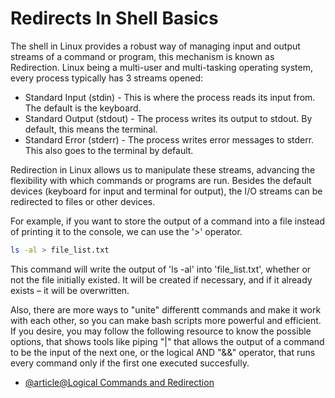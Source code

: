 # Redirects In Shell Basics

The shell in Linux provides a robust way of managing input and output streams of a command or program, this mechanism is known as Redirection. Linux being a multi-user and multi-tasking operating system, every process typically has 3 streams opened:

- Standard Input (stdin) - This is where the process reads its input from. The default is the keyboard.
- Standard Output (stdout) - The process writes its output to stdout. By default, this means the terminal.
- Standard Error (stderr) - The process writes error messages to stderr. This also goes to the terminal by default.

Redirection in Linux allows us to manipulate these streams, advancing the flexibility with which commands or programs are run. Besides the default devices (keyboard for input and terminal for output), the I/O streams can be redirected to files or other devices.

For example, if you want to store the output of a command into a file instead of printing it to the console, we can use the '>' operator.

```bash
ls -al > file_list.txt
```

This command will write the output of 'ls -al' into 'file_list.txt', whether or not the file initially existed. It will be created if necessary, and if it already exists – it will be overwritten.

Also, there are more ways to "unite" differentt commands and make it work with each other, so you can make bash scripts more powerful and efficient.
If you desire, you may follow the following resource to know the possible options, that shows tools like piping "|" that allows the output of a command to be the input of the next one, or the logical AND "&&" operator, that runs every command only if the first one executed succesfully.

- [@article@Logical Commands and Redirection](https://labex.io/tutorials/linux-logical-commands-and-redirection-387332)
